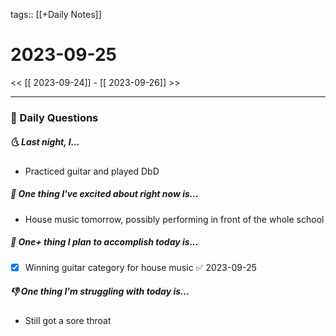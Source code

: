 tags:: [[+Daily Notes]]

# 2023-09-25

<< [[ 2023-09-24]] - [[ 2023-09-26]] >>

---
### 📅 Daily Questions
##### 🌜 Last night, I...
- Practiced guitar and played DbD

##### 🙌 One thing I've excited about right now is...
- House music tomorrow, possibly performing in front of the whole school

##### 🚀 One+ thing I plan to accomplish today is...
- [x] Winning guitar category for house music ✅ 2023-09-25

##### 👎 One thing I'm struggling with today is...
- Still got a sore throat